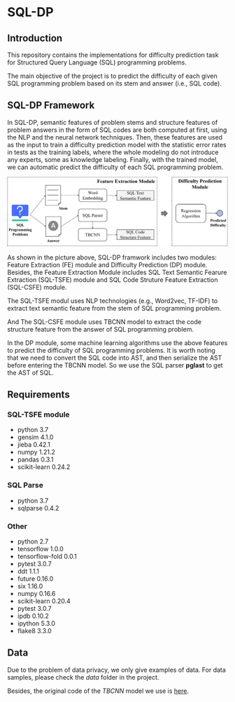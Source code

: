 # SQL-DP
## Introduction
This repository contains the implementations for difficulty prediction task for Structured Query Language (SQL) programming problems.

The main objective of the project is to predict the difficulty of each given SQL programming problem based on its stem and answer (i.e., SQL code).

## SQL-DP Framework
In SQL-DP, semantic features of problem stems and structure features of problem answers in the form of SQL codes are both computed at first, using the NLP and the neural network techniques. Then, these features are used as the input to train a difficulty prediction model with the statistic error rates in tests as the training labels, where the whole modeling do not introduce any experts, some as knowledge labeling. Finally, with the trained model, we can automatic predict the difficulty of each SQL programming problem.

![image](https://github.com/SQL-DP/SQL-DP/blob/main/images/framework.jpg)

As shown in the picture above, SQL-DP framwork includes two modules: Feature Extraction (FE) module and Difficulty Prediction (DP) module. Besides, the Feature Extraction Module includes SQL Text Semantic Fearure Extraction (SQL-TSFE) module and SQL Code Struture Feature Extraction (SQL-CSFE) module.

The SQL-TSFE modul uses NLP technologies (e.g., Word2vec, TF-IDF) to extract text semantic feature from the stem of SQL programming problem.

And The SQL-CSFE module uses TBCNN model to extract the code structure feature from the answer of SQL programming problem.

In the DP module, some machine learning algorithms use the above features to predict the difficulty of SQL programming problems. It is worth noting that we need to convert the SQL code into AST, and then serialize the AST before entering the TBCNN model. So we use the SQL parser **pglast** to get the AST of SQL.

## Requirements
### SQL-TSFE module
- python 3.7
- gensim 4.1.0
- jieba 0.42.1
- numpy 1.21.2
- pandas 0.3.1
- scikit-learn 0.24.2

### SQL Parse
- python 3.7
- sqlparse 0.4.2

### Other
- python 2.7
- tensorflow 1.0.0
- tensorflow-fold 0.0.1
- pytest 3.0.7
- ddt 1.1.1
- future 0.16.0
- six 1.16.0
- numpy 0.16.6
- scikit-learn 0.20.4
- pytest 3.0.7
- ipdb 0.10.2
- ipython 5.3.0
- flake8 3.3.0

## Data
Due to the problem of data privacy, we only give examples of data. For data samples, please check the *data* folder in the project.

Besides, the original code of the *TBCNN* model we use is [here](https://github.com/Aetf/tensorflow-tbcnn).
